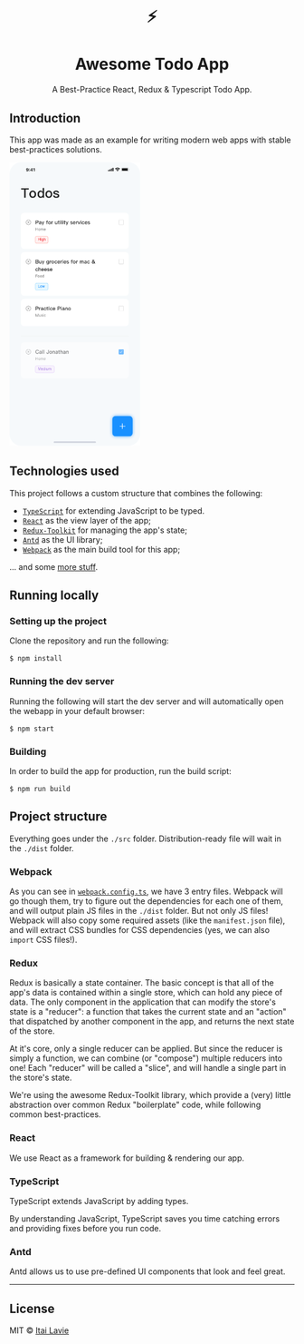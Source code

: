 <div align="center">
  <h1>⚡️</h1>
  <h1>Awesome Todo App</h1>
  <p>A Best-Practice React, Redux & Typescript Todo App.</p>
</div>


## Introduction

This app was made as an example for writing modern web apps with stable best-practices solutions.

<div>
    <img height="500px" src=".github/Todos.png"/>
</div>


## Technologies used

This project follows a custom structure that combines the following:

- [`TypeScript`](https://www.typescriptlang.org/) for extending JavaScript to be typed.
- [`React`](https://reactjs.org/) as the view layer of the app;
- [`Redux-Toolkit`](https://redux-toolkit.js.org/) for managing the app's state;
- [`Antd`](https://ant.design/) as the UI library;
- [`Webpack`](https://webpack.js.org/) as the main build tool for this app;

... and some [more stuff](./package.json).


## Running locally

### Setting up the project

Clone the repository and run the following:

    $ npm install

### Running the dev server

Running the following will start the dev server and will automatically open the webapp in your
default browser:

    $ npm start

### Building

In order to build the app for production, run the build script:

    $ npm run build


## Project structure

Everything goes under the `./src` folder. Distribution-ready file will wait in the `./dist` folder.

### Webpack

As you can see in [`webpack.config.ts`](./webpack.config.ts), we have 3 entry files.
Webpack will go though them, try to figure out the dependencies for each one of them, and will output
plain JS files in the `./dist` folder. But not only JS files! Webpack will also copy some required
assets (like the `manifest.json` file), and will extract CSS bundles for CSS dependencies (yes, we
can also `import` CSS files!).

### Redux

Redux is basically a state container. The basic concept is that all of the app's data is contained
within a single store, which can hold any piece of data. The only component in the application that
can modify the store's state is a "reducer": a function that takes the current state and an "action"
that dispatched by another component in the app, and returns the next state of the store.

At it's core, only a single reducer can be applied. But since the reducer is simply a function, we
can combine (or "compose") multiple reducers into one! Each "reducer" will be called a "slice", and
will handle a single part in the store's state.

We're using the awesome Redux-Toolkit library, which provide a (very) little abstraction over common
Redux "boilerplate" code, while following common best-practices.

### React

We use React as a framework for building & rendering our app.

### TypeScript

TypeScript extends JavaScript by adding types.

By understanding JavaScript, TypeScript saves you time catching errors and providing fixes before you run code.

### Antd

Antd allows us to use pre-defined UI components that look and feel great.


---

## License

MIT © [Itai Lavie](http://itailv.com/)